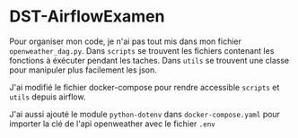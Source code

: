 # DST-AirflowExamen
Pour organiser mon code, je n'ai pas tout mis dans mon fichier `openweather_dag.py`.
Dans `scripts` se trouvent les fichiers contenant les fonctions à éxécuter pendant les taches.
Dans `utils` se trouvent une classe pour manipuler plus facilement les json.

J'ai modifié le fichier docker-compose pour rendre accessible `scripts` et `utils` depuis airflow.

J'ai aussi ajouté le module `python-dotenv` dans `docker-compose.yaml` pour importer la clé de l'api openweather avec le fichier `.env`